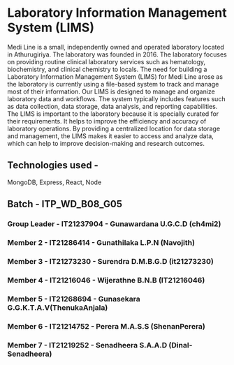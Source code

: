 # Laboratory Information Management System (LIMS)

Medi Line is a small, independently owned and operated laboratory located in
Athurugiriya. The laboratory was founded in 2016. The laboratory focuses on providing
routine clinical laboratory services such as hematology, biochemistry, and clinical
chemistry to locals.
The need for building a Laboratory Information Management System (LIMS) for Medi
Line arose as the laboratory is currently using a file-based system to track and manage
most of their information.
Our LIMS is designed to manage and organize laboratory data and workflows. The
system typically includes features such as data collection, data storage, data analysis, and
reporting capabilities.
The LIMS is important to the laboratory because it is specially curated for their
requirements. It helps to improve the efficiency and accuracy of laboratory operations.
By providing a centralized location for data storage and management, the LIMS makes it
easier to access and analyze data, which can help to improve decision-making and
research outcomes.

## Technologies used -

MongoDB, Express, React, Node

## Batch - ITP_WD_B08_G05

### Group Leader - IT21237904 - Gunawardana U.G.C.D (ch4mi2)
### Member 2 - IT21286414 - Gunathilaka L.P.N (Navojith)
### Member 3 - IT21273230 - Surendra D.M.B.G.D (it21273230)
### Member 4 - IT21216046 - Wijerathne B.N.B (IT21216046)
### Member 5 - IT21268694 - Gunasekara G.G.K.T.A.V(ThenukaAnjala)
### Member 6 - IT21214752 - Perera M.A.S.S (ShenanPerera)
### Member 7 - IT21219252 - Senadheera S.A.A.D (Dinal-Senadheera)

